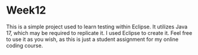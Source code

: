 # Week12
  This is a simple project used to learn testing within Eclipse.
  It utilizes Java 17, which may be required to replicate it. 
  I used Eclipse to create it. 
  Feel free to use it as you wish, as this is just a student assignment for my online coding course.
